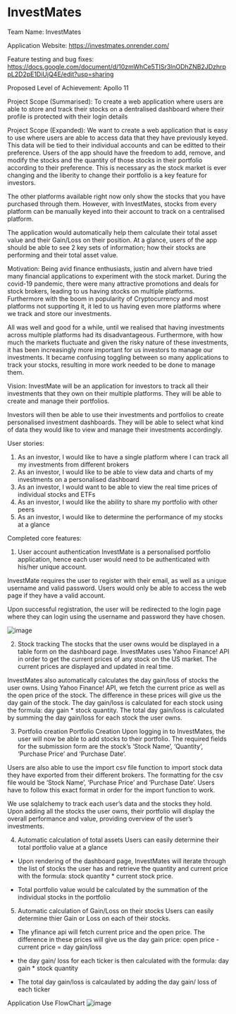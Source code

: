 # InvestMates
Team Name:
InvestMates

Application Website:
https://investmates.onrender.com/

Feature testing and bug fixes:
https://docs.google.com/document/d/10zmWhCe5TISr3lnODhZNB2JDzhrppL2D2pE1DiUjQ4E/edit?usp=sharing

Proposed Level of Achievement:
Apollo 11

Project Scope (Summarised):
To create a web application where users are able to store and track their stocks on a dentralised dashboard where their profile is protected with their login details 

Project Scope (Expanded):
We want to create a web application that is easy to use where users are able to access data that they have previously keyed. This data will be tied to their individual accounts and can be editted to their preference. Users of the app should have the freedom to add, remove, and modify the stocks and the quantity of those stocks in their portfolio according to their preference. This is necessary as the stock market is ever changing and the liberity to change their portfolio is a key feature for investors.

The other platforms available right now only show the stocks that you have purchased through them. However, with InvestMates, stocks from every platform can be manually keyed into their account to track on a centralised platform.

The application would automatically help them calculate their total asset value and their Gain/Loss on their position. At a glance, users of the app should be able to see 2 key sets of information; how their stocks are performing and their total asset value.


Motivation: Being avid finance enthusiasts, justin and alvern have tried many financial applications to experiment with the stock market. During the covid-19 pandemic, there were many attractive promotions and deals for stock brokers, leading to us having stocks on multiple platforms. Furthermore with the boom in popularity of Cryptocurrency and most platforms not supporting it, it led to us having even more platforms where we track and store our investments. 

All was well and good for a while, until we realised that having investments across multiple platforms had its disadvantageous. Furthermore, with how much the markets fluctuate and given the risky nature of these investments, it has been increasingly more important for us investors to manage our investments. It became confusing toggling between so many applications to track your stocks, resulting in more work needed to be done to manage them. 


Vision:
InvestMate will be an application for investors to track all their investments that they own on their multiple platforms. They will be able to create and manage their portfolios. 

Investors will then be able to use their investments and portfolios to create personalised investment dashboards. They will be able to select what kind of data they would like to view and manage their investments accordingly. 

User stories:
 1. As an investor, I would like to have a single platform where I can track all my investments from different brokers
 2. As an investor, I would like to be able to view data and charts of my investments on a personalised dashboard
 3. As an investor, I would want to be able to view the real time prices of individual stocks and ETFs
 4. As an investor, I would like the ability to share my portfolio with other peers  
 5. As an investor, I would like to determine the performance of my stocks at a glance


Completed core features:
 1. User account authentication
   InvestMate is a personalised portfolio application, hence each user would need to be authenticated with his/her unique account.
   
   InvestMate requires the user to register with their email, as well as a unique username and valid password. Users would only be able to access the web page if they have a valid account.
   
   Upon successful registration, the user will be redirected to the login page where they can login using the username and password they have chosen.
   
   ![image](https://github.com/mralvern/InvestMates/assets/100460765/9e0e27b5-187c-467b-8534-2366596a7bb5)


 2. Stock tracking
   The stocks that the user owns would be displayed in a table form on the dashboard page. InvestMates uses Yahoo Finance! API in order to get the current prices of any stock on the US market. The current prices are displayed and updated in real time. 
   
   InvestMates also automatically calculates the day gain/loss of stocks the user owns. Using Yahoo Finance! API, we fetch the current price as well as the open price of the stock. The difference in these prices will give us the day gain of the stock. The day gain/loss is calculated for each stock using the formula: day gain * stock quantity.
   The total day gain/loss is calculated by summing the day gain/loss for each stock the user owns.


 3. Portfolio creation
   Portfolio Creation 
   Upon logging in to InvestMates, the user will now be able to add stocks to their portfolio. 
   The required fields for the submission form are the stock’s ‘Stock Name’, ‘Quantity’, ‘Purchase Price’ and ‘Purchase Date’. 
   
   Users are also able to use the import csv file function to import stock data they have exported from their different brokers. The formatting for the csv file would be ‘Stock Name’, ‘Purchase Price’ and ‘Purchase Date’. Users have to follow this exact format in order for the import function to work.
   
   We use sqlalchemy to track each user’s data and the stocks they hold. Upon adding all the stocks the user owns, their portfolio will display the overall performance and value, providing overview of the user’s investments.


 4. Automatic calculation of total assets
Users can easily determine their total portfolio value at a glance 
- Upon rendering of the dashboard page, InvestMates will iterate through the list of stocks the user has and retrieve the quantity and current price with the formula: stock quantity * current stock price. 

- Total portfolio value would be calculated by the summation of the individual stocks in the portfolio


 5. Automatic calculation of Gain/Loss on their stocks
Users can easily determine thier Gain or Loss on each of their stocks.
- The yfinance api will fetch current price and the open price. The difference in these prices will give us the day gain price: open price - current price = day gain/loss

- the day gain/ loss for each ticker is then calculated with the formula: day gain * stock quantity

- The total day gain/loss is calcaulated by adding the day gain/ loss of each ticker


Application Use FlowChart
![image](https://github.com/mralvern/InvestMates/assets/100460765/c7e88eae-6107-4602-a9aa-e65689d55496)
